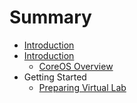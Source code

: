 # Summary

* [Introduction](README.md)
* [Introduction](Introduction/Introduction.md)
   * [CoreOS Overview](Introduction/coreos_overview.md)
* Getting Started
   * [Preparing Virtual Lab](Getting-Started/preparing_virtual_lab.md)

